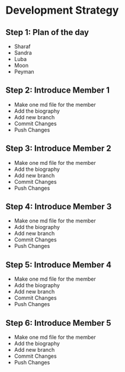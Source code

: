 # Development Strategy

## Step 1: Plan of the day

* Sharaf
* Sandra
* Luba
* Moon
* Peyman

## Step 2: Introduce Member 1

* Make one md file for the member 
* Add the biography
* Add new branch
* Commit Changes
* Push Changes

## Step 3: Introduce Member 2

* Make one md file for the member 
* Add the biography
* Add new branch
* Commit Changes
* Push Changes

## Step 4: Introduce Member 3

* Make one md file for the member 
* Add the biography
* Add new branch
* Commit Changes
* Push Changes

## Step 5: Introduce Member 4

* Make one md file for the member 
* Add the biography
* Add new branch
* Commit Changes
* Push Changes

## Step 6: Introduce Member 5

* Make one md file for the member 
* Add the biography
* Add new branch
* Commit Changes
* Push Changes